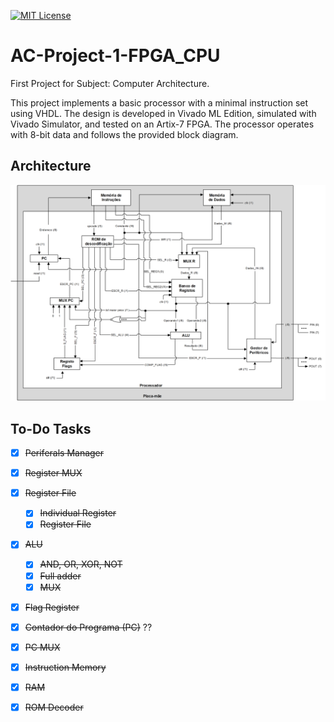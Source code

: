 [![MIT License][license-shield]][license-url]
# AC-Project-1-FPGA_CPU
First Project for Subject: Computer Architecture.

This project implements a basic processor with a minimal instruction set using VHDL. The design is developed in Vivado ML Edition, simulated with Vivado Simulator, and tested on an Artix-7 FPGA. The processor operates with 8-bit data and follows the provided block diagram.

## Architecture

![CPU architeture](MotherBoard.png)

## To-Do Tasks

- [x] ~~Periferals Manager~~ 
- [x] ~~Register MUX~~ 
- [x] ~~Register File~~ 
	- [x] ~~Individual Register~~ 
	- [x] ~~Register File~~ 
- [X] ~~ALU~~
	- [x] ~~AND, OR, XOR, NOT~~ 
	<!-- - [x] ~~Comparador~~ ✅ 2025-02-25 -->
	- [x] ~~Full adder~~
	- [x] ~~MUX~~ 
- [X] ~~Flag Register~~
- [x] ~~Contador do Programa (PC)~~ ??
- [X] ~~PC MUX~~
- [X] ~~Instruction Memory~~
- [X] ~~RAM~~
- [X] ~~ROM Decoder~~


[license-url]: https://github.com/JorroIndieDev/AC-Project-1-FPGA_CPU/blob/main/LICENSE
[license-shield]: https://img.shields.io/badge/License-MIT-blue.svg